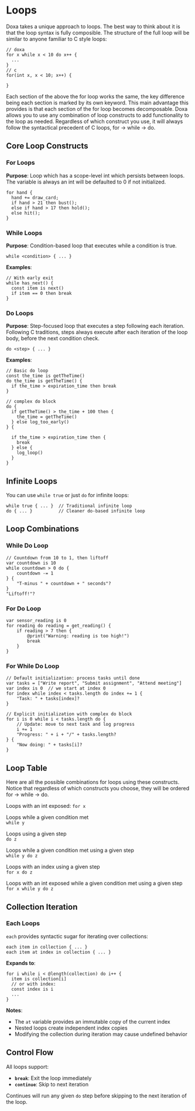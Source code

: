 # Loops

Doxa takes a unique approach to loops. The best way to think about it is that the loop syntax is fully composible. The structure of the full loop will be similar to anyone familiar to C style loops:

```
// doxa
for x while x < 10 do x++ {
  ...
}
// c
for(int x, x < 10; x++) {

}
```

Each section of the above the for loop works the same, the key difference being each section is marked by its own keyword. This main advantage this provides is that each section of the for loop becomes decomposable. Doxa allows you to use any combination of loop constructs to add functionality to the loop as needed. Regardless of which construct you use, it will always follow the syntactical precedent of C loops, for -> while -> do.

## Core Loop Constructs

### For Loops

**Purpose**: Loop which has a scope-level int which persists between loops. The variable is always an int will be defaulted to 0 if not initialized.

```
for hand {
  hand += draw_card;
  if hand > 21 then bust();
  else if hand > 17 then hold();
  else hit();
}
```

### While Loops

**Purpose**: Condition-based loop that executes while a condition is true.

```doxa
while <condition> { ... }
```

**Examples**:

```doxa
// With early exit
while has_next() {
  const item is next()
  if item == 0 then break
}
```

### Do Loops

**Purpose**: Step-focused loop that executes a step following each iteration. Following C traditions, steps always execute after each iteration of the loop body, before the next condition check.

```doxa
do <step> { ... }
```

**Examples**:

```doxa
// Basic do loop
const the_time is getTheTime()
do the_time is getTheTime() {
  if the_time > expiration_time then break
}

// complex do block
do {
  if getTheTime() > the_time + 100 then {
    the_time = getTheTime()
  } else log_too_early()
} {

  if the_time > expiration_time then {
    break
  } else {
    log_loop()
  }
}
```

## Infinite Loops

You can use `while true` or just `do` for infinite loops:

```doxa
while true { ... }  // Traditional infinite loop
do { ... }          // Cleaner do-based infinite loop
```

## Loop Combinations

### While Do Loop

```doxa
// Countdown from 10 to 1, then liftoff
var countdown is 10
while countdown > 0 do {
    countdown -= 1
} {
    "T-minus " + countdown + " seconds"?
}
"Liftoff!"?
```

### For Do Loop

```doxa
var sensor_reading is 0
for reading do reading = get_reading() {
    if reading > 7 then {
        @print("Warning: reading is too high!")
        break
    }
}
```

### For While Do Loop

```doxa
// Default initialization: process tasks until done
var tasks = ["Write report", "Submit assignment", "Attend meeting"]
var index is 0  // we start at index 0
for index while index < tasks.length do index += 1 {
    "Task: " + tasks[index]?
}

// Explicit initialization with complex do block
for i is 0 while i < tasks.length do {
    // Update: move to next task and log progress
    i += 1
    "Progress: " + i + "/" + tasks.length?
} {
    "Now doing: " + tasks[i]?
}
```

## Loop Table

Here are all the possible combinations for loops using these constructs. Notice that regardless of which constructs you choose, they will be ordered for -> while -> do.

Loops with an int exposed:
`for x`

Loops while a given condition met  
`while y`

Loops using a given step  
`do z`

Loops while a given condition met using a given step  
`while y do z`

Loops with an index using a given step  
`for x do z`

Loops with an int exposed while a given condition met using a given step  
`for x while y do z`

## Collection Iteration

### Each Loops

`each` provides syntactic sugar for iterating over collections:

```doxa
each item in collection { ... }
each item at index in collection { ... }
```

**Expands to**:

```doxa
for i while i < @length(collection) do i++ {
  item is collection[i]
  // or with index:
  const index is i
  ...
}
```

**Notes**:

- The `at` variable provides an immutable copy of the current index
- Nested loops create independent index copies
- Modifying the collection during iteration may cause undefined behavior

## Control Flow

All loops support:

- **`break`**: Exit the loop immediately
- **`continue`**: Skip to next iteration

Continues will run any given `do` step before skipping to the next iteration of the loop.
